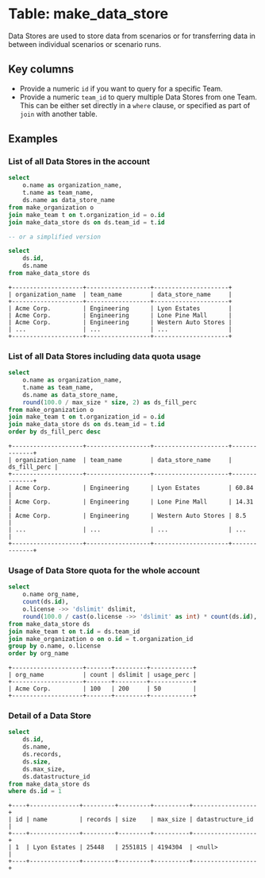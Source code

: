 # Table: make_data_store

Data Stores are used to store data from scenarios or for transferring data in between individual scenarios or scenario runs.

## Key columns
- Provide a numeric `id` if you want to query for a specific Team.
- Provide a numeric `team_id` to query multiple Data Stores from one Team. This can be either set directly in a `where` clause, or specified as part of `join` with another table.

## Examples

### List of all Data Stores in the account

```sql
select
    o.name as organization_name,
    t.name as team_name,
    ds.name as data_store_name
from make_organization o
join make_team t on t.organization_id = o.id
join make_data_store ds on ds.team_id = t.id

-- or a simplified version

select
    ds.id,
    ds.name
from make_data_store ds
```

```
+--------------------+------------------+---------------------+
| organization_name  | team_name        | data_store_name     |
+--------------------+------------------+---------------------+
| Acme Corp.         | Engineering      | Lyon Estates        |
| Acme Corp.         | Engineering      | Lone Pine Mall      |
| Acme Corp.         | Engineering      | Western Auto Stores |
| ...                | ...              | ...                 |
+--------------------+------------------+---------------------+
```

### List of all Data Stores including data quota usage

```sql
select
    o.name as organization_name,
    t.name as team_name,
    ds.name as data_store_name,
    round(100.0 / max_size * size, 2) as ds_fill_perc
from make_organization o
join make_team t on t.organization_id = o.id
join make_data_store ds on ds.team_id = t.id
order by ds_fill_perc desc
```

```
+--------------------+------------------+---------------------+--------------+
| organization_name  | team_name        | data_store_name     | ds_fill_perc |
+--------------------+------------------+---------------------+--------------+
| Acme Corp.         | Engineering      | Lyon Estates        | 60.84        |
| Acme Corp.         | Engineering      | Lone Pine Mall      | 14.31        |
| Acme Corp.         | Engineering      | Western Auto Stores | 8.5          |
| ...                | ...              | ...                 | ...          |
+--------------------+------------------+---------------------+--------------+
```

### Usage of Data Store quota for the whole account

```sql
select
    o.name org_name,
    count(ds.id),
    o.license ->> 'dslimit' dslimit,
    round(100.0 / cast(o.license ->> 'dslimit' as int) * count(ds.id), 2) as usage_perc
from make_data_store ds
join make_team t on t.id = ds.team_id
join make_organization o on o.id = t.organization_id
group by o.name, o.license
order by org_name
```

```
+--------------------+-------+---------+------------+
| org_name           | count | dslimit | usage_perc |
+--------------------+-------+---------+------------+
| Acme Corp.         | 100   | 200     | 50         |
+--------------------+-------+---------+------------+
```

### Detail of a Data Store

```sql
select
    ds.id,
    ds.name,
    ds.records,
    ds.size,
    ds.max_size,
    ds.datastructure_id
from make_data_store ds
where ds.id = 1
```

```
+----+--------------+---------+---------+----------+------------------+
| id | name         | records | size    | max_size | datastructure_id |
+----+--------------+---------+---------+----------+------------------+
| 1  | Lyon Estates | 25448   | 2551815 | 4194304  | <null>           |
+----+--------------+---------+---------+----------+------------------+
```
